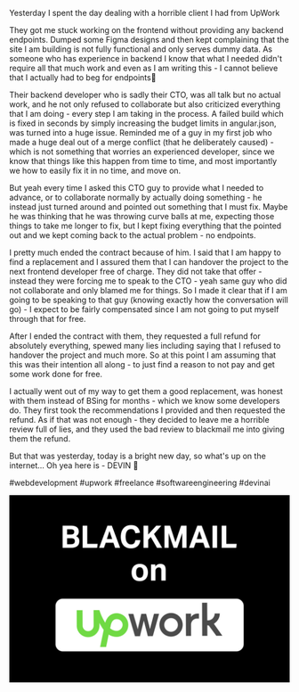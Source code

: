 Yesterday I spent the day dealing with a horrible client I had from UpWork

They got me stuck working on the frontend without providing any backend endpoints. Dumped some Figma designs and then kept complaining that the site I am building is not fully functional and only serves dummy data. As someone who has experience in backend I know that what I needed didn't require all that much work and even as I am writing this - I cannot believe that I actually had to beg for endpoints🤦

Their backend developer who is sadly their CTO, was all talk but no actual work, and he not only refused to collaborate but also criticized everything that I am doing - every step I am taking in the process. A failed build which is fixed in seconds by simply increasing the budget limits in angular.json, was turned into a huge issue. Reminded me of a guy in my first job who made a huge deal out of a merge conflict (that he deliberately caused) - which is not something that worries an experienced developer, since we know that things like this happen from time to time, and most importantly we how to easily fix it in no time, and move on.

But yeah every time I asked this CTO guy to provide what I needed to advance, or to collaborate normally by actually doing something - he instead just turned around and pointed out something that I must fix. Maybe he was thinking that he was throwing curve balls at me, expecting those things to take me longer to fix, but I kept fixing everything that the pointed out and we kept coming back to the actual problem - no endpoints.

I pretty much ended the contract because of him. I said that I am happy to find a replacement and I assured them that I can handover the project to the next frontend developer free of charge. They did not take that offer - instead they were forcing me to speak to the CTO - yeah same guy who did not collaborate and only blamed me for things. So I made it clear that if I am going to be speaking to that guy (knowing exactly how the conversation will go) - I expect to be fairly compensated since I am not going to put myself through that for free.

After I ended the contract with them, they requested a full refund for absolutely everything, spewed many lies including saying that I refused to handover the project and much more. So at this point I am assuming that this was their intention all along - to just find a reason to not pay and get some work done for free.

I actually went out of my way to get them a good replacement, was honest with them instead of BSing for months - which we know some developers do. They first took the recommendations I provided and then requested the refund. As if that was not enough - they decided to leave me a horrible review full of lies, and they used the bad review to blackmail me into giving them the refund.

But that was yesterday, today is a bright new day, so what's up on the internet... Oh yea here is - DEVIN 🤦

#webdevelopment #upwork #freelance #softwareengineering #devinai

![Image](./blackmail-upwork.jpg)
